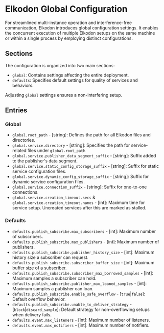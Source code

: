 # Elkodon Global Configuration

For streamlined multi-instance operation and interference-free communication,
Elkodon introduces global configuration settings. It enables the concurrent
execution of multiple Elkodon setups on the same machine or within a single
process by employing distinct configurations.

## Sections

The configuration is organized into two main sections:

 * `global`: Contains settings affecting the entire deployment.
 * `defaults`: Specifies default settings for quality of services and behaviors.

Adjusting `global` settings ensures a non-interfering setup.

## Entries

### Global

 * `global.root_path` - [string]: Defines the path for all Elkodon files and directories.
 * `global.service.directory` - [string]: Specifies the path for service-related files under `global.root_path`.
 * `global.service.publisher_data_segment_suffix` - [string]: Suffix added to the publisher's data segment.
 * `global.service.static_config_storage_suffix` - [string]: Suffix for static service configuration files.
 * `global.service.dynamic_config_storage_suffix` - [string]: Suffix for dynamic service configuration files.
 * `global.service.connection_suffix` - [string]: Suffix for one-to-one connections.
 * `global.service.creation_timeout.secs` & `global.service.creation_timeout.nanos` - [int]: Maximum time for service setup. Uncreated services after this are marked as stalled.

### Defaults

 * `defaults.publish_subscribe.max_subscribers` - [int]: Maximum number of subscribers.
 * `defaults.publish_subscribe.max_publishers` - [int]: Maximum number of publishers.
 * `defaults.publish_subscribe.publisher_history_size` - [int]: Maximum history size a subscriber can request.
 * `defaults.publish_subscribe.subscriber_buffer_size` - [int]: Maximum buffer size of a subscriber.
 * `defaults.publish_subscribe.subscriber_max_borrowed_samples` - [int]: Maximum samples a subscriber can hold.
 * `defaults.publish_subscribe.publisher_max_loaned_samples` - [int]: Maximum samples a publisher can loan.
 * `defaults.publish_subscribe.enable_safe_overflow` - [`true`|`false`]: Default overflow behavior.
 * `defaults.publish_subscribe.unable_to_deliver_strategy` - [`block`|`discard_sample`]: Default strategy for non-overflowing setups when delivery fails.
 * `defaults.event.max_listeners` - [int]: Maximum number of listeners.
 * `defaults.event.max_notifiers` - [int]: Maximum number of notifiers.
